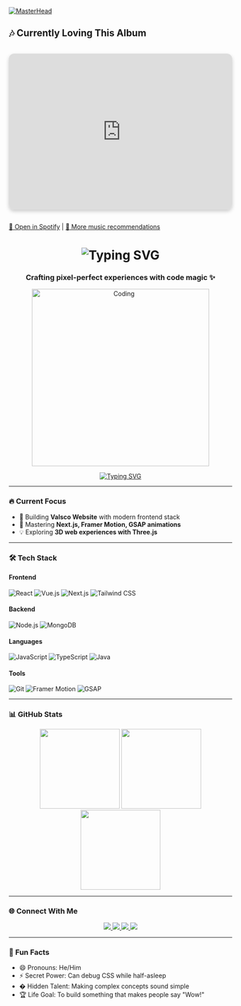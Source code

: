 [![MasterHead](https://firebasestorage.googleapis.com/v0/b/flexi-coding.appspot.com/o/dempgi7-520f8d5f-63d4-4453-8822-dbc149ae27f8.gif?alt=media&token=91c0c7b2-93c3-4029-b011-1a8703c5730d)](https://portfolio-3-d-ivory.vercel.app/)
## 🎶 Currently Loving This Album
<iframe 
  style="border-radius:12px; margin: 16px 0; box-shadow: 0 4px 8px rgba(0,0,0,0.2)"
  src="https://open.spotify.com/embed/album/6sUOosXuYt0oUeczJRbedZ?utm_source=generator&theme=0" 
  width="100%" 
  height="352" 
  frameborder="0" 
  allowfullscreen="" 
  allow="autoplay; clipboard-write; encrypted-media; fullscreen; picture-in-picture" 
  loading="lazy">
</iframe>

[🔗 Open in Spotify](https://open.spotify.com/album/6sUOosXuYt0oUeczJRbedZ) | [🎵 More music recommendations](#)

<h1 align="center"> 
  <img src="https://readme-typing-svg.demolab.com?font=Fira+Code&size=30&pause=1000&color=22D3EE&center=true&vCenter=true&width=435&lines=Hi+%F0%9F%91%8B%2C+I'm+Tanmay+Sharma;Frontend+Developer;React+%7C+Vue+%7C+Next.js" alt="Typing SVG" />
</h1>

<h3 align="center">Crafting pixel-perfect experiences with code magic ✨</h3>

<div align="center">
  <img src="https://cdn.dribbble.com/users/1162077/screenshots/3848914/programmer.gif" alt="Coding" width="400"/>
</div>

<p align="center">
  <a href="https://git.io/typing-svg"><img src="https://readme-typing-svg.demolab.com?font=Fira+Code&pause=1000&color=22D3EE&center=true&vCenter=true&width=435&lines=Open+to+collaborations;Always+learning+new+tech;Coffee+%3D+Superpower" alt="Typing SVG" /></a>
</p>

---

### 🔥 Current Focus
- 🚀 Building **Valsco Website** with modern frontend stack
- 🌱 Mastering **Next.js, Framer Motion, GSAP animations**
- 💡 Exploring **3D web experiences with Three.js**

---

### 🛠️ Tech Stack

#### Frontend
![React](https://img.shields.io/badge/-React-61DAFB?logo=react&logoColor=white&style=for-the-badge)
![Vue.js](https://img.shields.io/badge/-Vue.js-4FC08D?logo=vuedotjs&logoColor=white&style=for-the-badge)
![Next.js](https://img.shields.io/badge/-Next.js-000000?logo=nextdotjs&logoColor=white&style=for-the-badge)
![Tailwind CSS](https://img.shields.io/badge/-Tailwind_CSS-06B6D4?logo=tailwindcss&logoColor=white&style=for-the-badge)

#### Backend
![Node.js](https://img.shields.io/badge/-Node.js-339933?logo=nodedotjs&logoColor=white&style=for-the-badge)
![MongoDB](https://img.shields.io/badge/-MongoDB-47A248?logo=mongodb&logoColor=white&style=for-the-badge)

#### Languages
![JavaScript](https://img.shields.io/badge/-JavaScript-F7DF1E?logo=javascript&logoColor=black&style=for-the-badge)
![TypeScript](https://img.shields.io/badge/-TypeScript-3178C6?logo=typescript&logoColor=white&style=for-the-badge)
![Java](https://img.shields.io/badge/-Java-007396?logo=java&logoColor=white&style=for-the-badge)

#### Tools
![Git](https://img.shields.io/badge/-Git-F05032?logo=git&logoColor=white&style=for-the-badge)
![Framer Motion](https://img.shields.io/badge/-Framer_Motion-0055FF?logo=framer&logoColor=white&style=for-the-badge)
![GSAP](https://img.shields.io/badge/-GSAP-88CE02?logo=greensock&logoColor=white&style=for-the-badge)

---

### 📊 GitHub Stats

<div align="center">
  <img height="180em" src="https://github-readme-stats.vercel.app/api?username=tanmaydev56&show_icons=true&theme=radical&include_all_commits=true&count_private=true"/>
  <img height="180em" src="https://github-readme-stats.vercel.app/api/top-langs/?username=tanmaydev56&layout=compact&langs_count=8&theme=radical"/>
  <img height="180em" src="https://github-readme-streak-stats.herokuapp.com/?user=tanmaydev56&theme=radical"/>
</div>

---

### 🌐 Connect With Me

<p align="center">
  <a href="https://linkedin.com/in/tanmay sharma" target="_blank">
    <img src="https://img.shields.io/badge/LinkedIn-0077B5?style=for-the-badge&logo=linkedin&logoColor=white"/>
  </a>
  <a href="https://instagram.com/tanmay_._._17" target="_blank">
    <img src="https://img.shields.io/badge/Instagram-E4405F?style=for-the-badge&logo=instagram&logoColor=white"/>
  </a>
  <a href="mailto:tanmaysharma763@gmail.com" target="_blank">
    <img src="https://img.shields.io/badge/Gmail-D14836?style=for-the-badge&logo=gmail&logoColor=white"/>
  </a>
  <a href="https://portfolio-3-d-ivory.vercel.app/" target="_blank">
    <img src="https://img.shields.io/badge/Portfolio-FF5722?style=for-the-badge&logo=aboutdotme&logoColor=white"/>
  </a>
</p>

---

### 🎯 Fun Facts
- 😄 Pronouns: He/Him
- ⚡ Secret Power: Can debug CSS while half-asleep
- � Hidden Talent: Making complex concepts sound simple
- 🏆 Life Goal: To build something that makes people say "Wow!"


